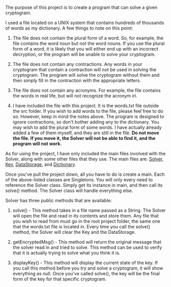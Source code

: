 The purpose of this project is to create a program that can solve a given cryptogram.

I used a file located on a UNIX system that contains hundreds of thousands of words as my
dictionary. A few things to note on this point:

1. The file does not contain the plural form of a word. So, for example, the file contains the word noun
but not the word nouns. If you use the plural form of a word, it is likely that you will either end up with
an incorrect decryption, or the program will be unable to solve your cryptogram.

2. The file does not contain any contractions. Any words in your cryptogram that contain a contraction
will not be used in solving the cryptogram. The program will solve the cryptogram without them and then
simply fill in the contraction with the appropriate letters.

3. The file does not contain any acronyms. For example, the file contains the words in real life,
but will not recognize the acronym irl.

4. I have included the file with this project. It is the words.txt file outside the src folder. If you
wish to add words to the file, please feel free to do so. However, keep in mind the notes above. The
program is designed to ignore contractions, so don't bother adding any to the dictionary. You may wish
to add the plural form of some words. I have actually already added a few of them myself, and they are
still in the file. **Do not move the file. If you move it, the Solver will not be able to find it, and
the program will not work.** 

As for using the project, I have only included the main files involved with the Solver, along with some other
files that they use. The main files are: [Solver](src/main/com/cryptogram/solver/Solver.java), [Key](src/main/com/cryptogram/solver/Key.java),
[DataStorage](src/main/com/cryptogram/solver/DataStorage.java), and [Dictionary](src/main/com/cryptogram/solver/Dictionary.java).

Once you've pull the project down, all you have to do is create a main. Each of the above-listed classes
are Singletons. You will only every need to reference the Solver class. Simply get its instance in main,
and then call its solve() method. The Solver class will handle everything else.

Solver has three public methods that are available:

1. solve() - This method takes in a file name passed as a String. The Solver will open the file and 
read in its contents and store them. Any file that you wish to read from must go in the root project
folder, the same one that the words.txt file is located in. Every time you call the solve() method,
the Solver will clear the Key and the DataStorage.

2. getEncryptedMsg() - This method will return the original message that the solver read in and tried
to solve. This method can be used to verify that it is actually trying to solve what you think it is.

3. displayKey() - This method will display the current state of the key. If you call this method before
you try and solve a cryptogram, it will show everything as null. Once you've called solve(), the key
will be the final form of the key for that specific cryptogram.